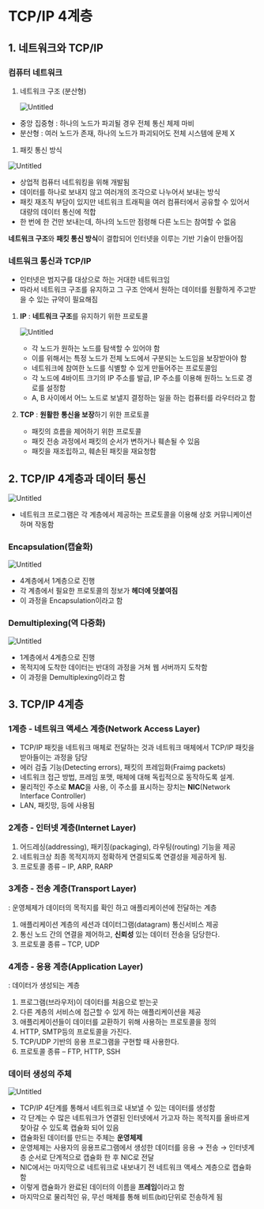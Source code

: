 # TCP/IP 4계층

## 1. 네트워크와 TCP/IP

### 컴퓨터 네트워크

1. 네트워크 구조 (분산형)

   ![Untitled](../../_image/network.png)

- 중앙 집중형 : 하나의 노드가 파괴될 경우 전체 통신 체제 마비
- 분산형 : 여러 노드가 존재, 하나의 노드가 파괴되어도 전체 시스템에 문제 X

1.  패킷 통신 방식

![Untitled](../../_image/data_packet.png)

- 상업적 컴퓨터 네트워킹을 위해 개발됨
- 데이터를 하나로 보내지 않고 여러개의 조각으로 나누어서 보내는 방식
- 패킷 재조직 부담이 있지만 네트워크 트래픽을 여러 컴퓨터에서 공유할 수 있어서 대량의 데이터 통신에 적합
- 한 번에 한 건만 보내는데, 하나의 노드만 점령해 다른 노드는 참여할 수 없음

**네트워크 구조**와 **패킷 통신 방식**이 결합되어 인터넷을 이루는 기반 기술이 만들어짐

### 네트워크 통신과 TCP/IP

- 인터넷은 범지구를 대상으로 하는 거대한 네트워크임
- 따라서 네트워크 구조를 유지하고 그 구조 안에서 원하는 데이터를 원활하게 주고받을 수 있는 규약이 필요해짐

1. **IP** : **네트워크 구조**를 유지하기 위한 프로토콜

   ![Untitled](../../_image/IP_node.png)

   - 각 노드가 원하는 노드를 탐색할 수 있어야 함
   - 이를 위해서는 특정 노드가 전체 노드에서 구분되는 노드임을 보장받아야 함
   - 네트워크에 참여한 노드를 식별할 수 있게 만들어주는 프로토콜임
   - 각 노드에 4바이트 크기의 IP 주소를 발급, IP 주소를 이용해 원하느 노드로 경로를 설정함
   - A, B 사이에서 어느 노드로 보낼지 결정하는 일을 하는 컴퓨터를 라우터라고 함

2. **TCP** : **원활한** **통신을 보장**하기 위한 프로토콜
   - 패킷의 흐름을 제어하기 위한 프로토콜
   - 패킷 전송 과정에서 패킷의 순서가 변하거나 훼손될 수 있음
   - 패킷을 재조립하고, 훼손된 패킷을 재요청함

## 2. TCP/IP 4계층과 데이터 통신

![Untitled](../../_image/TCP_IP_protocol.png)

- 네트워크 프로그램은 각 계층에서 제공하는 프로토콜을 이용해 상호 커뮤니케이션 하며 작동함

### Encapsulation(캡슐화)

![Untitled](../../_image/encaptulation.png)

- 4계층에서 1계층으로 진행
- 각 계층에서 필요한 프로토콜의 정보가 **헤더에 덧붙여짐**
- 이 과정을 Encapsulation이라고 함

### Demultiplexing(역 다중화)

![Untitled](../../_image/demultiplexing.png)

- 1계층에서 4계층으로 진행
- 목적지에 도착한 데이터는 반대의 과정을 거쳐 웹 서버까지 도착함
- 이 과정을 Demultiplexing이라고 함

## 3. TCP/IP 4계층

### **1계층 - 네트워크 액세스 계층(Network Access Layer)**

- TCP/IP 패킷을 네트워크 매체로 전달하는 것과 네트워크 매체에서 TCP/IP 패킷을 받아들이는 과정을 담당
- 에러 검출 기능(Detecting errors), 패킷의 프레임화(Fraimg packets)
- 네트워크 접근 방법, 프레임 포맷, 매체에 대해 독립적으로 동작하도록 설계.
- 물리적인 주소로 **MAC**을 사용, 이 주소를 표시하는 장치는 **NIC**(Network Interface Controller)
- LAN, 패킷망, 등에 사용됨

### **2계층 - 인터넷 계층(Internet Layer)**

1. 어드레싱(addressing), 패키징(packaging), 라우팅(routing) 기능을 제공
2. 네트워크상 최종 목적지까지 정확하게 연결되도록 연결성을 제공하게 됨.
3. 프로토콜 종류 – IP, ARP, RARP

### **3계층 - 전송 계층(Transport Layer)**

: 운영체제가 데이터의 목적지를 확인 하고 애플리케이션에 전달하는 계층

1. 애플리케이션 계층의 세션과 데이터그램(datagram) 통신서비스 제공
2. 통신 노드 간의 연결을 제어하고, **신뢰성** 있는 데이터 전송을 담당한다.
3. 프로토콜 종류 – TCP, UDP

### **4계층 - 응용 계층(Application Layer)**

: 데이터가 생성되는 계층

1. 프로그램(브라우저)이 데이터를 처음으로 받는곳
2. 다른 계층의 서비스에 접근할 수 있게 하는 애플리케이션을 제공
3. 애플리케이션들이 데이터를 교환하기 위해 사용하는 프로토콜을 정의
4. HTTP, SMTP등의 프로토콜을 가진다.
5. TCP/UDP 기반의 응용 프로그램을 구현할 때 사용한다.
6. 프로토콜 종류 – FTP, HTTP, SSH

### 데이터 생성의 주체

![Untitled](../../_image/frame.png)

- TCP/IP 4단계를 통해서 네트워크로 내보낼 수 있는 데이터를 생성함
- 각 단계는 수 많은 네트워크가 연결된 인터넷에서 가고자 하는 목적지를 올바르게 찾아갈 수 있도록 캡슐화 되어 있음
- 캡슐화된 데이터를 만드는 주체는 **운영체제**
- 운영체제는 사용자의 응용프로그램에서 생성한 데이터를 응용 → 전송 → 인터넷계층 순서로 단계적으로 캡슐화 한 후 NIC로 전달
- NIC에서는 마지막으로 네트워크로 내보내기 전 네트워크 액세스 계층으로 캡슐화 함
- 이렇게 캡슐화가 완료된 데이터의 이름을 **프레임**이라고 함
- 마지막으로 물리적인 유, 무선 매체를 통해 비트(bit)단위로 전송하게 됨
